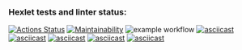 ### Hexlet tests and linter status:
[![Actions Status](https://github.com/Nikolay2020kov/frontend-project-lvl1/workflows/hexlet-check/badge.svg)](https://github.com/Nikolay2020kov/frontend-project-lvl1/actions)
[![Maintainability](https://api.codeclimate.com/v1/badges/a99a88d28ad37a79dbf6/maintainability)](https://codeclimate.com/github/codeclimate/codeclimate/maintainability)
![example workflow](https://github.com/Nikolay2020kov/frontend-project-lvl1/actions/workflows/main.yml/badge.svg)
[![asciicast](https://asciinema.org/a/5BfD1tgylfJhJpN3earZ3AfdU.svg)](https://asciinema.org/a/5BfD1tgylfJhJpN3earZ3AfdU)
[![asciicast](https://asciinema.org/a/k2oAVBTvTSZLV1AwVD69p1XgE.svg)](https://asciinema.org/a/k2oAVBTvTSZLV1AwVD69p1XgE)
[![asciicast](https://asciinema.org/a/Pl129FC5qlVIVyX1caeFFiwaR.svg)](https://asciinema.org/a/Pl129FC5qlVIVyX1caeFFiwaR)
[![asciicast](https://asciinema.org/a/qoKFECA0gMMDrfNmy9ItePyDh.svg)](https://asciinema.org/a/qoKFECA0gMMDrfNmy9ItePyDh)
[![asciicast](https://asciinema.org/a/6Yn7iuXs4NsFxq0b7et1Qb000.svg)](https://asciinema.org/a/6Yn7iuXs4NsFxq0b7et1Qb000)
